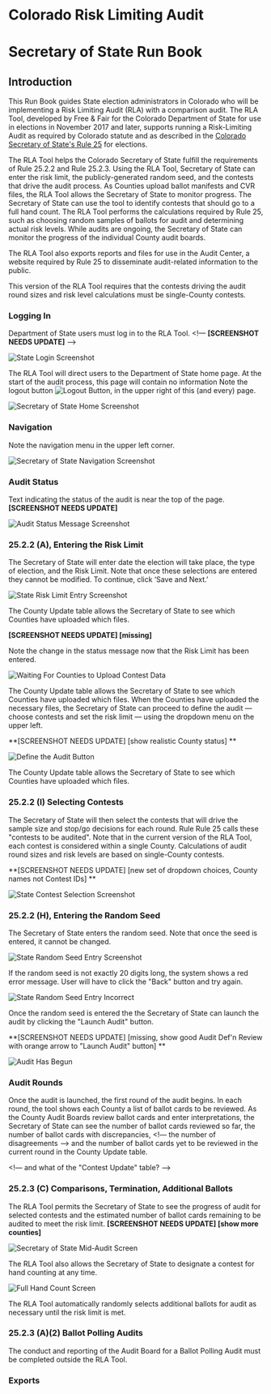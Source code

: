 # Colorado Risk Limiting Audit 
# Secretary of State Run Book 

## Introduction

This Run Book guides State election administrators in Colorado who will be
implementing a Risk Limiting Audit (RLA) with a comparison audit.
The RLA Tool, developed by Free & Fair for the
Colorado Department of State for use in elections in November 2017 and later, 
supports running a Risk-Limiting Audit as required by
Colorado statute and as described in the
[Colorado Secretary of State's Rule 25](http://www.sos.state.co.us/pubs/rule_making/CurrentRules/8CCR1505-1/ElectionRules.pdf) for
elections. 

The RLA Tool helps the Colorado Secretary of State
fulfill the requirements of Rule 25.2.2 and Rule 25.2.3.
Using the RLA Tool, Secretary of
State can enter the risk limit, the publicly-generated random seed, and
the contests that drive the audit process. As Counties upload ballot 
manifests and CVR files, the RLA Tool allows the Secretary of State
to monitor progress. The Secretary of State can
use the tool to identify contests that should go to a full hand
count. The RLA Tool performs the calculations required by Rule 25, such as choosing random samples of ballots for audit and
determining actual risk levels. While audits are ongoing,
the Secretary of State can monitor the progress of the individual
County audit boards.

The RLA Tool also exports reports and files for use in the Audit Center, a
website required by Rule 25 to disseminate audit-related information
to the public.

This version of the RLA Tool requires that the contests driving the audit round sizes and risk level calculations must be single-County contests. 
 
### Logging In

Department of State users must log in to the RLA Tool.
<!— **[SCREENSHOT NEEDS UPDATE]** —>

![State Login Screenshot](./screenshots/1-sos_login.png)

The RLA Tool will direct users to the Department of 
State home page. At the start of the audit process, this page will contain no information  Note the 
logout button ![Logout Button](./screenshots/LogoutButton.png), in the upper right of this (and every) page.

![Secretary of State Home Screenshot](./screenshots/2-sos_initial_landing_page.png)

### Navigation

Note the navigation menu in the upper left corner.

![Secretary of State Navigation Screenshot](./screenshots/2-sos_nav.png)

### Audit Status

Text indicating the status of the audit is near the top of the page. 
**[SCREENSHOT NEEDS UPDATE]**

![Audit Status Message Screenshot]()

### 25.2.2 (A), Entering the Risk Limit

The Secretary of State will enter date the election will take place, the type
of election, and the Risk Limit. Note that once these selections are entered they cannot be modified. To continue, click ‘Save
and Next.’ 

![State Risk Limit Entry Screenshot](./screenshots/5-sos_define_audit_save_and_next1.png)

The County Update table allows the Secretary of State to see which Counties have uploaded which files. 

**[SCREENSHOT NEEDS UPDATE] [missing]**

Note the change in the status message now that the Risk Limit has been entered.

![Waiting For Counties to Upload Contest Data](./screenshots/6-comparison_risk_limit_now_set.png)

The County Update table allows the Secretary of State to see which Counties have uploaded which files. When the Counties have uploaded the necessary files, the Secretary of State can proceed to define the audit — choose contests and set the risk limit — 
using the dropdown menu on the upper left.

**[SCREENSHOT NEEDS UPDATE] [show realistic County status] ** 


![Define the Audit Button](./screenshots/3-sos_define_audit_button_in_dropdown.png)


The County Update table allows the Secretary of State to see which Counties have uploaded which files. 


### 25.2.2 (I) Selecting Contests

The Secretary of State will then select the contests that will drive the
sample size and stop/go decisions for each round.  Rule
Rule 25 calls these "contests to be audited". Note that in the current
version of the RLA Tool, each contest is considered within a single County. 
Calculations of audit round sizes and risk levels are based on single-County contests. 

**[SCREENSHOT NEEDS UPDATE] [new set of dropdown choices, County names not Contest IDs] ** 

![State Contest Selection Screenshot](./screenshots/8-sos_selects_contest_reason_why_dropdown.png)

### 25.2.2 (H), Entering the Random Seed

The Secretary of State enters the random seed. Note that once the seed is entered, it cannot be changed. 

![State Random Seed Entry Screenshot](./screenshots/12-enter_random_seed_about_to_click.png)

If the random seed is not exactly 20 digits long, the system shows a red error message. User will have to click the "Back" button and try again.

![State Random Seed Entry Incorrect](./screenshots/13-entered_incorrect_random_seed1.png)


Once the random seed is entered the the Secretary of State can launch the audit by clicking the "Launch Audit" button.

**[SCREENSHOT NEEDS UPDATE] [missing, show good Audit Def'n Review with orange arrow to "Launch Audit" button] ** 

![Audit Has Begun](./screenshots/15-the_audit_is_launched.png)

### Audit Rounds

Once the audit is launched, the first round of the audit begins. In each round, the tool shows each County a list of ballot cards to be reviewed. As the County Audit Boards review ballot cards and enter interpretations, the Secretary of State can see the number of ballot cards reviewed so far, the number of ballot cards with discrepancies, 
<!— the number of disagreements —>
and the number of ballot cards yet to be reviewed in the current round in the County Update table. 

<!— and what of the "Contest Update" table? —>

### 25.2.3 (C) Comparisons, Termination, Additional Ballots

The RLA Tool permits the Secretary of State to 
see the progress of audit for selected contests and the estimated 
number of ballot cards remaining to be audited to meet the risk limit.
**[SCREENSHOT NEEDS UPDATE] [show more counties]**

![Secretary of State Mid-Audit Screen](./screenshots/16-audit_status.png)

The RLA Tool also allows the Secretary of State to designate a contest
for hand counting at any time.

![Full Hand Count Screen](./screenshots/9-sos_chooses_full_hand_count.png)

The RLA Tool automatically randomly selects additional ballots for
audit as necessary until the risk limit is met.

### 25.2.3 (A)(2) Ballot Polling Audits

The conduct and reporting of the Audit Board for a Ballot Polling
Audit must be completed outside the RLA Tool.

### Exports
<!--- need to write this section --->
